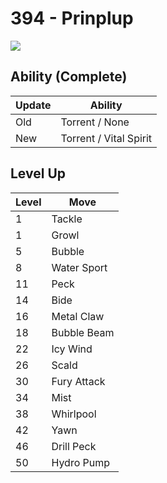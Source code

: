 # 394 - Prinplup
![][394]

## Ability (Complete)

Update | Ability
---    | ---
Old    | Torrent / None
New    | Torrent / Vital Spirit

## Level Up

Level | Move
---   | ---
  1   | Tackle
  1   | Growl
  5   | Bubble
  8   | Water Sport
 11   | Peck
 14   | Bide
 16   | Metal Claw
 18   | Bubble Beam
 22   | Icy Wind
 26   | Scald
 30   | Fury Attack
 34   | Mist
 38   | Whirlpool
 42   | Yawn
 46   | Drill Peck
 50   | Hydro Pump



[394]: ../img/pokemon/394.png
